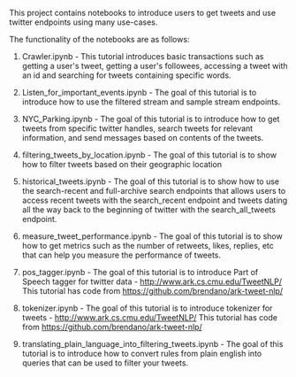 This project contains notebooks to introduce users to get tweets and use twitter endpoints using many use-cases.

The functionality of the notebooks are as follows:

1. Crawler.ipynb - This tutorial introduces basic transactions such as getting a user's tweet, getting a user's followees, 
                   accessing a tweet with an id and searching for tweets containing specific words.
                   
2. Listen_for_important_events.ipynb - The goal of this tutorial is to introduce how to use the filtered stream and sample stream endpoints.

3. NYC_Parking.ipynb - The goal of this tutorial is to introduce how to get tweets from specific twitter handles, search tweets for relevant information, 
                       and send messages based on contents of the tweets.
                       
4. filtering_tweets_by_location.ipynb - The goal of this tutorial is to show how to filter tweets based on their geographic location

5. historical_tweets.ipynb - The goal of this tutorial is to show how to use the search-recent and full-archive search endpoints that allows users 
                             to access recent tweets with the search_recent endpoint and tweets dating all the way back to the beginning of twitter 
                             with the search_all_tweets endpoint.
                             
6. measure_tweet_performance.ipynb - The goal of this tutorial is to show how to get metrics such as the number of retweets, likes, replies, 
                                     etc that can help you measure the performance of tweets.
                                     
7. pos_tagger.ipynb - The goal of this tutorial is to introduce Part of Speech tagger for twitter data - http://www.ark.cs.cmu.edu/TweetNLP/
                      This tutorial has code from https://github.com/brendano/ark-tweet-nlp/ 
                      
8. tokenizer.ipynb - The goal of this tutorial is to introduce tokenizer for tweets - http://www.ark.cs.cmu.edu/TweetNLP/
                     This tutorial has code from https://github.com/brendano/ark-tweet-nlp/
                     
9. translating_plain_language_into_filtering_tweets.ipynb - The goal of this tutorial is to introduce how to convert rules from plain english 
                                                            into queries that can be used to filter your tweets.
